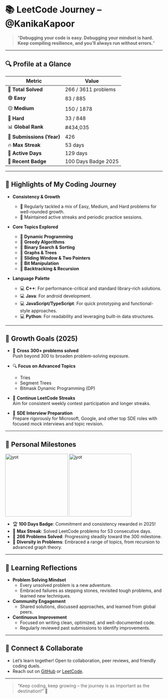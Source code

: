 # 📚 LeetCode Journey – @KanikaKapoor

> "**Debugging your code is easy. Debugging your mindset is hard.  
> Keep compiling resilience, and you’ll always run without errors.**"

---

## 🔍 Profile at a Glance

| Metric                    | Value                    |
|---------------------------|--------------------------|
| 🧠 **Total Solved**       | 266 / 3611 problems      |
| 🟢 **Easy**               | 83 / 885                 |
| 🟡 **Medium**             | 150 / 1878               |
| 🔴 **Hard**               | 33 / 848                 |
| 📊 **Global Rank**        | #434,035                 |
| 🔁 **Submissions (Year)** | 426                      |
| 🔥 **Max Streak**         | 53 days                  |
| 📅 **Active Days**        | 129 days                 |
| 🏅 **Recent Badge**       | 100 Days Badge 2025      |

---

## 🧭 Highlights of My Coding Journey

- **Consistency & Growth**
  - 🌱 Regularly tackled a mix of Easy, Medium, and Hard problems for well-rounded growth.
  - 📆 Maintained active streaks and periodic practice sessions.

- **Core Topics Explored**
  - 📌 **Dynamic Programming**
  - 📌 **Greedy Algorithms**
  - 📌 **Binary Search & Sorting**
  - 📌 **Graphs & Trees**
  - 📌 **Sliding Window & Two Pointers**
  - 📌 **Bit Manipulation**
  - 📌 **Backtracking & Recursion**

- **Language Palette**
  - 💻 **C++**: For performance-critical and standard library-rich solutions.
  - 💻 **Java**: For android development.
  - 💻 **JavaScript/TypeScript**: For quick prototyping and functional-style approaches.
  - 💻 **Python**: For readability and leveraging built-in data structures.

---

## 🌱 Growth Goals (2025)

- 🎯 **Cross 300+ problems solved**  
  Push beyond 300 to broaden problem-solving exposure.

- 🔍 **Focus on Advanced Topics**  
  - Tries  
  - Segment Trees  
  - Bitmask Dynamic Programming (DP)

- 🧠 **Continue LeetCode Streaks**  
  Aim for consistent weekly contest participation and longer streaks.

- 💼 **SDE Interview Preparation**  
  Prepare rigorously for Microsoft, Google, and other top SDE roles with focused mock interviews and topic revision.

---

## 🚩 Personal Milestones
<a href="https://leetcode.com/its-nishant320/" target="_blank"><img align="center" src="https://assets.leetcode.com/static_assets/marketing/2024-50.gif" alt="jyot" height="200" width="200" /></a>
<a href="https://leetcode.com/its-nishant320/" target="_blank"><img align="center" src="https://assets.leetcode.com/static_assets/marketing/2024-100.gif" alt="jyot" height="200" width="200" /></a>
</p>


- 🏆 **100 Days Badge**: Commitment and consistency rewarded in 2025!
- 🏅 **Max Streak**: Solved LeetCode problems for 53 consecutive days.
- 🎯 **266 Problems Solved**: Progressing steadily toward the 300 milestone.
- 🧩 **Diversity in Problems**: Embraced a range of topics, from recursion to advanced graph theory.

---

## 📖 Learning Reflections

- **Problem Solving Mindset**
  - Every unsolved problem is a new adventure.
  - Embraced failures as stepping stones, revisited tough problems, and learned new techniques.
- **Community Engagement**
  - Shared solutions, discussed approaches, and learned from global peers.
- **Continuous Improvement**
  - Focused on writing clean, optimized, and well-documented code.
  - Regularly reviewed past submissions to identify improvements.

---

## 📢 Connect & Collaborate

- Let’s learn together! Open to collaboration, peer reviews, and friendly coding duels.  
- Reach out on [GitHub](https://github.com/kanikakapoorcode) or [LeetCode](https://leetcode.com/KanikaKapoor).

---

> “Keep coding, keep growing – the journey is as important as the destination!” 🚀
